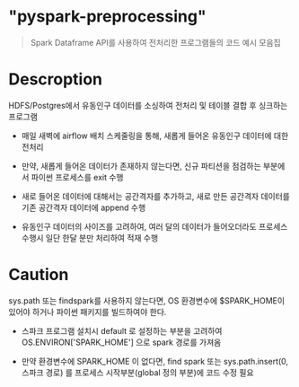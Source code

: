 # "pyspark-preprocessing"

> Spark Dataframe API를 사용하여 전처리한 프로그램들의 코드 예시 모음집

# Descroption

HDFS/Postgres에서 유동인구 데이터를 소싱하여 전처리 및 테이블 결합 후 싱크하는 프로그램

- 매일 새벽에 airflow 배치 스케줄링을 통해, 새롭게 들어온 유동인구 데이터에 대한 전처리

- 만약, 새롭게 들어온 데이터가 존재하지 않는다면, 신규 파티션을 점검하는 부분에서 파이썬 프로세스를 exit 수행

- 새로 들어온 데이터에 대해서는 공간격자를 추가하고, 새로 만든 공간격자 데이터를 기존 공간격자 데이터에 append 수행

- 유동인구 데이터의 사이즈를 고려하여, 여러 달의 데이터가 들어오더라도 프로세스 수행시 일단 한달 분만 처리하여 적재 수행

# Caution

sys.path 또는 findspark를 사용하지 않는다면, OS 환경변수에 $SPARK_HOME이 있어야 하거나 파이썬 패키지를 빌드하여야 한다.

- 스파크 프로그램 설치시 default 로 설정하는 부분을 고려하여 OS.ENVIRON['SPARK_HOME'] 으로 spark 경로를 가져옴

- 만약 환경변수에 SPARK_HOME 이 없다면, find spark 또는 sys.path.insert(0, 스파크 경로) 를 프로세스 시작부분(global 정의 부분)에 코드 수정 필요
